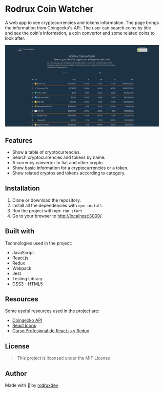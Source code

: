 # Rodrux Coin Watcher

A web app to see cryptocurrencies and tokens information. The page brings the information from Coingecko's API. The user can search coins by title and see the coin's information, a coin convertor and some related coins to look after.

<img src="./public/preview.png" alt="Preview image for the landing page">

## Features

- Show a table of cryptocurrencies.
- Search cryptocurrencies and tokens by name.
- A currency convertor to fiat and other crypto.
- Show basic information for a cryptocurrencies or a token.
- Show related cryptos and tokens according to category.

## Installation

1. Clone or download the repository.
2. Install all the dependencies with `npm install`.
3. Run the project with `npm run start`.
4. Go to your browser to [http://localhost:3000/](http://localhost:3000/)

## **Built with**

Technologies used in the project:

- JavaScript
- React.js
- Redux
- Webpack
- Jest
- Testing Library
- CSS3 - HTML5

## Resources

Some useful resources used in the project are:

- [Coingecko API](https://www.coingecko.com/en/api/documentation)
- [React Icons](https://react-icons.github.io/react-icons/)
- [Curso Profesional de React.js y Redux](https://platzi.com/cursos/react-redux-profesional/)

## License

> This project is licensed under the MIT License
> 

## **Author**

Made with 💚 by [rodruxdev](https://twitter.com/rodruxdev)